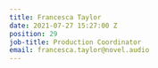 ```yaml
---
title: Francesca Taylor
date: 2021-07-27 15:27:00 Z
position: 29
job-title: Production Coordinator
email: francesca.taylor@novel.audio
---
```


